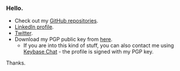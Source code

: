 ### Hello.

* Check out my [GitHub repositories](https://iamlink.000webhostapp.com/githubrepos).
* [LinkedIn profile](https://iamlink.000webhostapp.com/linkedin).
* [Twitter](https://iamlink.000webhostapp.com/twitter).
* Download my PGP public key from [here](https://iamlink.000webhostapp.com/pgppublic).
    * If you are into this kind of stuff, you can also contact me using [Keybase Chat](https://iamlink.000webhostapp.com/keybase) - the profile is signed with my PGP key.

Thanks.
